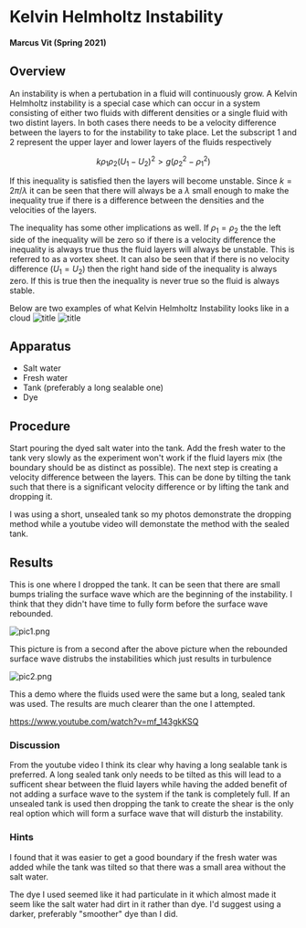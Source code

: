 # Kelvin Helmholtz Instability

#### Marcus Vit (Spring 2021)

## Overview

An instability is when a pertubation in a fluid will continuously grow. A Kelvin Helmholtz instability is a special case which can occur in a system consisting of either two fluids with different densities or a single fluid with two distint layers. In both cases there needs to be a velocity difference between the layers to for the instability to take place. Let the subscript 1 and 2 represent the upper layer and lower layers of the fluids respectively

$$k\rho_1\rho_2(U_1 - U_2)^2 > g(\rho_2^2 - \rho_1^2)$$

If this inequality is satisfied then the layers will become unstable. Since $k = 2\pi/\lambda$ it can be seen that there will always be a $\lambda$ small enough to make the inequality true if there is a difference between the densities and the velocities of the layers.

The inequality has some other implications as well. If $\rho_1 = \rho_2$ the the left side of the inequality will be zero so if there is a velocity difference the inequality is always true thus the fluid layers will always be unstable. This is referred to as a vortex sheet.
It can also be seen that if there is no velocity difference ($U_1 = U_2$) then the right hand side of the inequality is always zero. If this is true then the inequality is never true so the fluid is always stable. 

Below are two examples of what Kelvin Helmholtz Instability looks like in a cloud
![title](https://images2.minutemediacdn.com/image/upload/c_fill,g_auto,h_1248,w_2220/f_auto,q_auto,w_1100/v1555929360/shape/mentalfloss/6a0105371bb32c970b01157111fe00970b-750wi-565x369_5.jpg)
![title](https://liquifun.files.wordpress.com/2013/02/kelvin_helmholtz_clouds.jpg)

## Apparatus

- Salt water
- Fresh water
- Tank (preferably a long sealable one)
- Dye


## Procedure

Start pouring the dyed salt water into the tank. Add the fresh water to the tank very slowly as the experiment won't work if the fluid layers mix (the boundary should be as distinct as possible). The next step is creating a velocity difference between the layers. This can be done by tilting the tank such that there is a significant velocity difference or by lifting the tank and dropping it. 

I was using a short, unsealed tank so my photos demonstrate the dropping method while a youtube video will demonstate the method with the sealed tank.

## Results

This is one where I dropped the tank. It can be seen that there are small bumps trialing the surface wave which are the beginning of the instability. I think that they didn't have time to fully form before the surface wave rebounded.

![pic1.png](attachment:pic1.png)

This picture is from a second  after the above picture when the rebounded surface wave distrubs the instabilities which just results in turbulence

![pic2.png](attachment:pic2.png)

This a demo where the fluids used were the same but a long, sealed tank was used. The results are much clearer than the one I attempted.

https://www.youtube.com/watch?v=mf_143gkKSQ

### Discussion

From the youtube video I think its clear why having a long sealable tank is preferred. A long sealed tank only needs to be tilted as this will lead to a sufficent shear between the fluid layers while having the added benefit of not adding a surface wave to the system if the tank is completely full. If an unsealed tank is used then dropping the tank to create the shear is the only real option which will form a surface wave that will disturb the instability.

### Hints

I found that it was easier to get a good boundary if the fresh water was added while the tank was tilted so that there was a small area without the salt water.

The dye I used seemed like it had particulate in it which almost made it seem like the salt water had dirt in it rather than dye. I'd suggest using a darker, preferably "smoother" dye than I did.


```python

```
